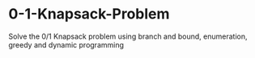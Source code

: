 # 0-1-Knapsack-Problem

Solve the 0/1 Knapsack problem using branch and bound, enumeration, greedy and dynamic programming 
